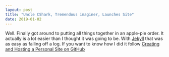 ```yaml
---
layout: post
title: "Uncle CShark, Tremendous imaginer, Launches Site"
date: 2019-01-02
---
```


Well. Finally got around to putting all things together in an apple-pie order. It actually is a lot easier than I thought it was going to be. With [Jekyll](http://jekyllrb.com) that was as easy as falling off a log. If you want to know how I did it follow  [Creating and Hosting a Personal Site on GitHub](http://jmcglone.com/guides/github-pages/)
 
